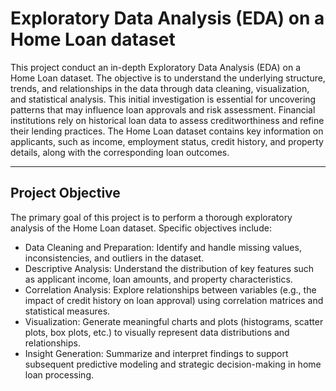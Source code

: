 # Exploratory Data Analysis (EDA) on a Home Loan dataset

This project conduct an in-depth Exploratory Data Analysis (EDA) on a Home Loan dataset. The objective is to understand the underlying structure, trends, and relationships in the data through data cleaning, visualization, and statistical analysis. This initial investigation is essential for uncovering patterns that may influence loan approvals and risk assessment. 
Financial institutions rely on historical loan data to assess creditworthiness and refine their lending practices. The Home Loan dataset contains key information on applicants, such as income, employment status, credit history, and property details, along with the corresponding loan outcomes.
_________

## Project Objective
The primary goal of this project is to perform a thorough exploratory analysis of the Home Loan dataset. Specific objectives include:
-   Data Cleaning and Preparation: Identify and handle missing values, inconsistencies, and outliers in the dataset.
-   Descriptive Analysis: Understand the distribution of key features such as applicant income, loan amounts, and property characteristics.
-   Correlation Analysis: Explore relationships between variables (e.g., the impact of credit history on loan approval) using correlation matrices and statistical measures.
-   Visualization: Generate meaningful charts and plots (histograms, scatter plots, box plots, etc.) to visually represent data distributions and relationships.
-   Insight Generation: Summarize and interpret findings to support subsequent predictive modeling and strategic decision-making in home loan processing.
